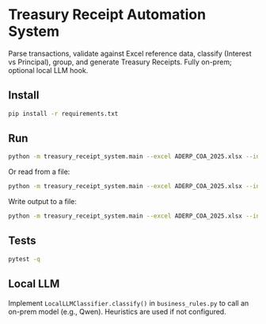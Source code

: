 # Treasury Receipt Automation System

Parse transactions, validate against Excel reference data, classify (Interest vs Principal), group, and generate Treasury Receipts. Fully on-prem; optional local LLM hook.

## Install
```bash
pip install -r requirements.txt
```

## Run
```bash
python -m treasury_receipt_system.main --excel ADERP_COA_2025.xlsx --input "201.2010023.102148.1.000000.000000.000000 - Debit: 50000"
```

Or read from a file:
```bash
python -m treasury_receipt_system.main --excel ADERP_COA_2025.xlsx --input-file sample_input.txt
```

Write output to a file:
```bash
python -m treasury_receipt_system.main --excel ADERP_COA_2025.xlsx --input-file sample_input.txt --output-file receipt.txt
```

## Tests
```bash
pytest -q
```

## Local LLM
Implement `LocalLLMClassifier.classify()` in `business_rules.py` to call an on-prem model (e.g., Qwen). Heuristics are used if not configured.
